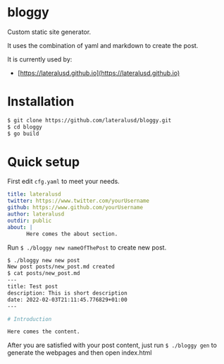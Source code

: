 # bloggy
Custom static site generator. 

It uses the combination of yaml and markdown to create the post.

It is currently used by: 
* [https://lateralusd.github.io](https://lateralusd.github.io)

# Installation

```bash
$ git clone https://github.com/lateralusd/bloggy.git
$ cd bloggy
$ go build
```

# Quick setup

First edit `cfg.yaml` to meet your needs.

```yaml
title: lateralusd
twitter: https://www.twitter.com/yourUsername
github: https://www.github.com/yourUsername
author: lateralusd
outdir: public
about: |
      Here comes the about section.
```

Run `$ ./bloggy new nameOfThePost` to create new post.

```bash
$ ./bloggy new new post
New post posts/new_post.md created
$ cat posts/new_post.md
---
title: Test post
description: This is short description
date: 2022-02-03T21:11:45.776829+01:00
---

# Introduction

Here comes the content.
```

After you are satisfied with your post content, just run `$ ./bloggy gen` to generate the webpages and then open index.html
